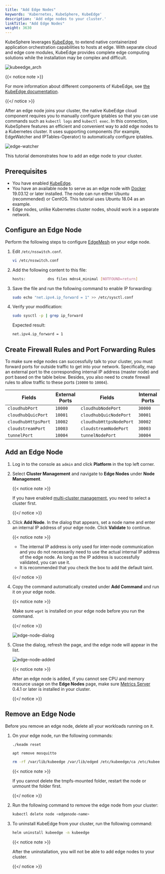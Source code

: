```yaml
---
title: "Add Edge Nodes"
keywords: 'Kubernetes, KubeSphere, KubeEdge'
description: 'Add edge nodes to your cluster.'
linkTitle: "Add Edge Nodes"
weight: 3630
---
```


KubeSphere leverages [KubeEdge](https://kubeedge.io/en/), to extend native containerized application orchestration capabilities to hosts at edge. With separate cloud and edge core modules, KubeEdge provides complete edge computing solutions while the installation may be complex and difficult. 

![kubeedge_arch](/images/docs/installing-on-linux/add-and-delete-nodes/add-edge-nodes/kubeedge_arch.png)

{{< notice note >}}

For more information about different components of KubeEdge, see [the KubeEdge documentation](https://docs.kubeedge.io/en/docs/kubeedge/#components).

{{</ notice >}} 

After an edge node joins your cluster, the native KubeEdge cloud component requires you to manually configure iptables so that you can use commands such as `kubectl logs` and `kubectl exec`. In this connection, KubeSphere features an efficient and convenient way to add edge nodes to a Kubernetes cluster. It uses supporting components (for example, EdgeWatcher and IPTables-Operator) to automatically configure iptables.

![edge-watcher](/images/docs/installing-on-linux/add-and-delete-nodes/add-edge-nodes/edge-watcher.png)

This tutorial demonstrates how to add an edge node to your cluster.

## Prerequisites

- You have enabled [KubeEdge](../../../pluggable-components/kubeedge/).
- You have an available node to serve as an edge node with [Docker](https://docs.docker.com/engine/install/) 19.03.12 or later installed. The node can run either Ubuntu (recommended) or CentOS. This tutorial uses Ubuntu 18.04 as an example.
- Edge nodes, unlike Kubernetes cluster nodes, should work in a separate network.

## Configure an Edge Node

Perform the following steps to configure [EdgeMesh](https://kubeedge.io/en/docs/advanced/edgemesh/) on your edge node.

1. Edit `/etc/nsswitch.conf`.

   ```bash
   vi /etc/nsswitch.conf
   ```

2. Add the following content to this file:

   ```bash
   hosts:          dns files mdns4_minimal [NOTFOUND=return]
   ```

3. Save the file and run the following command to enable IP forwarding:

   ```bash
   sudo echo "net.ipv4.ip_forward = 1" >> /etc/sysctl.conf
   ```

4. Verify your modification:

   ```bash
   sudo sysctl -p | grep ip_forward
   ```

   Expected result:

   ```bash
   net.ipv4.ip_forward = 1
   ```

## Create Firewall Rules and Port Forwarding Rules

To make sure edge nodes can successfully talk to your cluster, you must forward ports for outside traffic to get into your network. Specifically, map an external port to the corresponding internal IP address (master node) and port based on the table below. Besides, you also need to create firewall rules to allow traffic to these ports (`10000` to `10004`).

| Fields              | External Ports | Fields                  | Internal Ports |
| ------------------- | -------------- | ----------------------- | -------------- |
| `cloudhubPort`      | `10000`        | `cloudhubNodePort`      | `30000`        |
| `cloudhubQuicPort`  | `10001`        | `cloudhubQuicNodePort`  | `30001`        |
| `cloudhubHttpsPort` | `10002`        | `cloudhubHttpsNodePort` | `30002`        |
| `cloudstreamPort`   | `10003`        | `cloudstreamNodePort`   | `30003`        |
| `tunnelPort`        | `10004`        | `tunnelNodePort`        | `30004`        |

## Add an Edge Node

1. Log in to the console as `admin` and click **Platform** in the top left corner.

2. Select **Cluster Management** and navigate to **Edge Nodes** under **Node Management**.

   {{< notice note >}}

   If you have enabled [multi-cluster management](../../../multicluster-management/), you need to select a cluster first.

   {{</ notice >}} 

3. Click **Add Node**. In the dialog that appears, set a node name and enter an internal IP address of your edge node. Click **Validate** to continue.

   {{< notice note >}} 

   - The internal IP address is only used for inter-node communication and you do not necessarily need to use the actual internal IP address of the edge node. As long as the IP address is successfully validated, you can use it.
   - It is recommended that you check the box to add the default taint.

   {{</ notice >}} 

4. Copy the command automatically created under **Add Command** and run it on your edge node.

   {{< notice note >}}

   Make sure `wget` is installed on your edge node before you run the command.

   {{</ notice >}} 

   ![edge-node-dialog](/images/docs/installing-on-linux/add-and-delete-nodes/add-edge-nodes/edge-node-dialog.png)

5. Close the dialog, refresh the page, and the edge node will appear in the list.

   ![edge-node-added](/images/docs/installing-on-linux/add-and-delete-nodes/add-edge-nodes/edge-node-added.png)

   {{< notice note >}}

   After an edge node is added, if you cannot see CPU and memory resource usage on the **Edge Nodes** page, make sure [Metrics Server](../../../pluggable-components/metrics-server/) 0.4.1 or later is installed in your cluster.

   {{</ notice >}}

## Remove an Edge Node

Before you remove an edge node, delete all your workloads running on it.

1. On your edge node, run the following commands:

   ```bash
   ./keadm reset
   ```

   ```
   apt remove mosquitto
   ```

   ```bash
   rm -rf /var/lib/kubeedge /var/lib/edged /etc/kubeedge/ca /etc/kubeedge/certs
   ```

   {{< notice note >}}

   If you cannot delete the tmpfs-mounted folder, restart the node or unmount the folder first.

   {{</ notice >}} 

2. Run the following command to remove the edge node from your cluster:

   ```bash
   kubectl delete node <edgenode-name>
   ```

3. To uninstall KubeEdge from your cluster, run the following command:

   ```bash
   helm uninstall kubeedge -n kubeedge
   ```
   
   {{< notice note >}}
   
   After the uninstallation, you will not be able to add edge nodes to your cluster.
   
   {{</ notice >}} 
